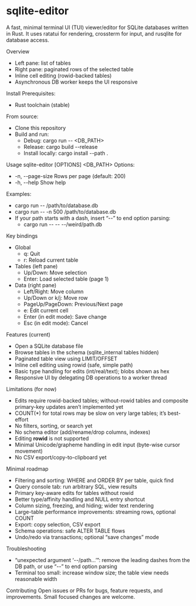 # sqlite-editor
A fast, minimal terminal UI (TUI) viewer/editor for SQLite databases written in Rust. It uses ratatui for rendering, crossterm for input, and rusqlite for database access.

Overview
- Left pane: list of tables
- Right pane: paginated rows of the selected table
- Inline cell editing (rowid-backed tables)
- Asynchronous DB worker keeps the UI responsive

Install
Prerequisites:
- Rust toolchain (stable)

From source:
- Clone this repository
- Build and run:
  - Debug: cargo run -- <DB_PATH>
  - Release: cargo build --release
  - Install locally: cargo install --path .

Usage
sqlite-editor [OPTIONS] <DB_PATH>
Options:
- -n, --page-size <NUM>  Rows per page (default: 200)
- -h, --help             Show help

Examples:
- cargo run -- /path/to/database.db
- cargo run -- -n 500 /path/to/database.db
- If your path starts with a dash, insert “--” to end option parsing:
  - cargo run -- -- --/weird/path.db

Key bindings
- Global
  - q: Quit
  - r: Reload current table
- Tables (left pane)
  - Up/Down: Move selection
  - Enter: Load selected table (page 1)
- Data (right pane)
  - Left/Right: Move column
  - Up/Down or k/j: Move row
  - PageUp/PageDown: Previous/Next page
  - e: Edit current cell
  - Enter (in edit mode): Save change
  - Esc (in edit mode): Cancel

Features (current)
- Open a SQLite database file
- Browse tables in the schema (sqlite_internal tables hidden)
- Paginated table view using LIMIT/OFFSET
- Inline cell editing using rowid (safe, simple path)
- Basic type handling for edits (int/real/text); blobs shown as hex
- Responsive UI by delegating DB operations to a worker thread

Limitations (for now)
- Edits require rowid-backed tables; without-rowid tables and composite primary-key updates aren’t implemented yet
- COUNT(*) for total rows may be slow on very large tables; it’s best-effort
- No filters, sorting, or search yet
- No schema editor (add/rename/drop columns, indexes)
- Editing __rowid__ is not supported
- Minimal Unicode/grapheme handling in edit input (byte-wise cursor movement)
- No CSV export/copy-to-clipboard yet

Minimal roadmap
- Filtering and sorting: WHERE and ORDER BY per table, quick find
- Query console tab: run arbitrary SQL, view results
- Primary key-aware edits for tables without rowid
- Better type/affinity handling and NULL entry shortcut
- Column sizing, freezing, and hiding; wider text rendering
- Large-table performance improvements: streaming rows, optional COUNT
- Export: copy selection, CSV export
- Schema operations: safe ALTER TABLE flows
- Undo/redo via transactions; optional “save changes” mode

Troubleshooting
- “unexpected argument ‘--/path…’”: remove the leading dashes from the DB path, or use “--” to end option parsing
- Terminal too small: increase window size; the table view needs reasonable width

Contributing
Open issues or PRs for bugs, feature requests, and improvements. Small focused changes are welcome.

